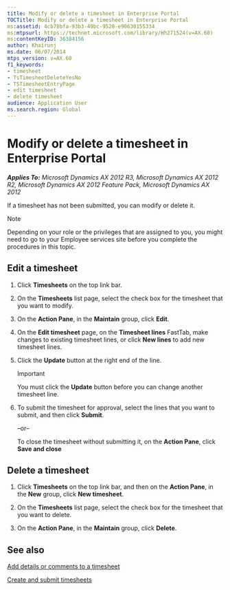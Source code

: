 ```yaml
---
title: Modify or delete a timesheet in Enterprise Portal
TOCTitle: Modify or delete a timesheet in Enterprise Portal
ms:assetid: 4cb78bfa-93b3-49bc-9528-e90630155334
ms:mtpsurl: https://technet.microsoft.com/library/Hh271524(v=AX.60)
ms:contentKeyID: 36384156
author: Khairunj
ms.date: 06/07/2014
mtps_version: v=AX.60
f1_keywords:
- timesheet
- TsTimesheetDeleteYesNo
- TSTimesheetEntryPage
- edit timesheet
- delete timesheet
audience: Application User
ms.search.region: Global
---
```


# Modify or delete a timesheet in Enterprise Portal 


_**Applies To:** Microsoft Dynamics AX 2012 R3, Microsoft Dynamics AX 2012 R2, Microsoft Dynamics AX 2012 Feature Pack, Microsoft Dynamics AX 2012_

If a timesheet has not been submitted, you can modify or delete it.


> [!NOTE]
> <P>Depending on your role or the privileges that are assigned to you, you might need to go to your Employee services site before you complete the procedures in this topic.</P>



## Edit a timesheet

1.  Click **Timesheets** on the top link bar.

2.  On the **Timesheets** list page, select the check box for the timesheet that you want to modify.

3.  On the **Action Pane**, in the **Maintain** group, click **Edit**.

4.  On the **Edit timesheet** page, on the **Timesheet lines** FastTab, make changes to existing timesheet lines, or click **New lines** to add new timesheet lines.

5.  Click the **Update** button at the right end of the line.
    

    > [!IMPORTANT]
    > <P>You must click the <STRONG>Update</STRONG> button before you can change another timesheet line.</P>



6.  To submit the timesheet for approval, select the lines that you want to submit, and then click **Submit**.
    
    –or–
    
    To close the timesheet without submitting it, on the **Action Pane**, click **Save and close**

## Delete a timesheet

1.  Click **Timesheets** on the top link bar, and then on the **Action Pane**, in the **New** group, click **New timesheet**.

2.  On the **Timesheets** list page, select the check box for the timesheet that you want to delete.

3.  On the **Action Pane**, in the **Maintain** group, click **Delete**.

## See also

[Add details or comments to a timesheet](add-details-or-comments-to-a-timesheet.md)

[Create and submit timesheets](create-and-submit-timesheets.md)

  



